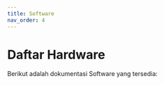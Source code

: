 ```yaml
---
title: Software
nav_order: 4
---
```


# Daftar Hardware

Berikut adalah dokumentasi Software yang tersedia:
